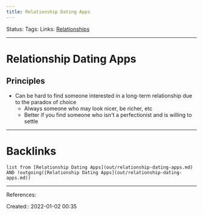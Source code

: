 ```yaml
---
title: Relationship Dating Apps
---
```

Status: 
Tags: 
Links: [Relationships](out/relationships.md)
___
# Relationship Dating Apps
## Principles
- Can be hard to find someone interested in a long-term relationship due to the paradox of choice
	- Always someone who may look nicer, be richer, etc
	- Better if you find someone who isn't a perfectionist and is willing to settle
___
# Backlinks
```dataview
list from [Relationship Dating Apps](out/relationship-dating-apps.md) AND !outgoing([Relationship Dating Apps](out/relationship-dating-apps.md))
```
___
References:

Created:: 2022-01-02 00:35
